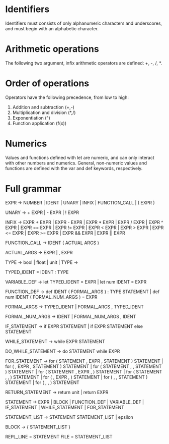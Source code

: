 # Identifiers
Identifiers must consists of only alphanumeric characters and underscores, and must begin with an alphabetic character.


# Arithmetic operations
The following two argument, infix arithmetic operators are defined: +, -, /, *.


# Order of operations
Operators have the following precedence, from low to high:
1. Addition and subtraction (+,-)
2. Multiplication and division (*,/)
3. Exponentiation (^)
4. Function application (f(x))


# Numerics
Values and functions defined with let are numeric, and can only interact with other numbers and numerics. General, non-numeric values and functions are defined with the var and def keywords, respectively.


# Full grammar

EXPR -> NUMBER
	  | IDENT
      | UNARY
      | INFIX
      | FUNCTION_CALL
      | ( EXPR )

UNARY -> + EXPR
	   | - EXPR
	   | ! EXPR

INFIX -> EXPR + EXPR
	   | EXPR - EXPR
	   | EXPR * EXPR
	   | EXPR / EXPR
	   | EXPR ^ EXPR
	   | EXPR == EXPR
	   | EXPR != EXPR
	   | EXPR < EXPR
	   | EXPR > EXPR
	   | EXPR <= EXPR
	   | EXPR >= EXPR
	   | EXPR && EXPR
	   | EXPR || EXPR

FUNCTION_CALL -> IDENT ( ACTUAL ARGS )

ACTUAL_ARGS -> EXPR
			 | , EXPR

TYPE -> bool
      | float
      | unit
      | TYPE ->

TYPED_IDENT = IDENT : TYPE

VARIABLE_DEF -> let TYPED_IDENT = EXPR
			  | let num IDENT = EXPR

FUNCTION_DEF -> def IDENT ( FORMAL_ARGS ) : TYPE STATEMENT
			  | def num IDENT ( FORMAL_NUM_ARGS ) = EXPR

FORMAL_ARGS -> TYPED_IDENT
		     | FORMAL_ARGS , TYPED_IDENT

FORMAL_NUM_ARGS -> IDENT
		         | FORMAL_NUM_ARGS , IDENT

IF_STATEMENT -> if EXPR STATEMENT
              | if EXPR STATEMENT else STATEMENT

WHILE_STATEMENT -> while EXPR STATEMENT

DO_WHILE_STATEMENT -> do STATEMENT while EXPR

FOR_STATEMENT -> for ( STATEMENT , EXPR , STATEMENT ) STATEMENT
			   | for ( , EXPR , STATEMENT ) STATEMENT
			   | for ( STATEMENT , , STATEMENT ) STATEMENT
			   | for ( STATEMENT , EXPR , ) STATEMENT
			   | for ( STATEMENT , , ) STATEMENT
			   | for ( , EXPR , ) STATEMENT
			   | for ( , , STATEMENT ) STATEMENT
			   | for ( , , ) STATEMENT

RETURN_STATEMENT -> return unit
                  | return EXPR

STATEMENT -> EXPR
		   | BLOCK
		   | FUNCTION_DEF
	       | VARIABLE_DEF
	       | IF_STATEMENT
	       | WHILE_STATEMENT
	       | FOR_STATEMENT

STATEMENT_LIST -> STATEMENT STATEMENT_LIST
                | epsilon

BLOCK -> { STATEMENT_LIST }

REPL_LINE = STATEMENT
FILE = STATEMENT_LIST

